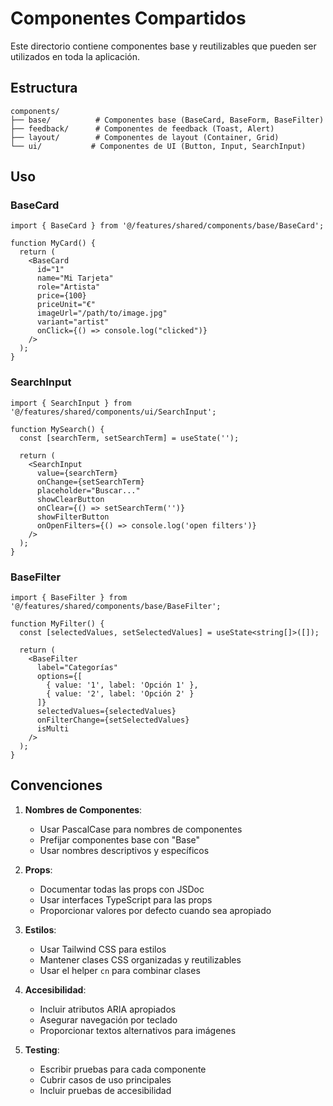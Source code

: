 # Componentes Compartidos

Este directorio contiene componentes base y reutilizables que pueden ser utilizados en toda la aplicación.

## Estructura

```
components/
├── base/          # Componentes base (BaseCard, BaseForm, BaseFilter)
├── feedback/      # Componentes de feedback (Toast, Alert)
├── layout/        # Componentes de layout (Container, Grid)
└── ui/           # Componentes de UI (Button, Input, SearchInput)
```

## Uso

### BaseCard

```tsx
import { BaseCard } from '@/features/shared/components/base/BaseCard';

function MyCard() {
  return (
    <BaseCard
      id="1"
      name="Mi Tarjeta"
      role="Artista"
      price={100}
      priceUnit="€"
      imageUrl="/path/to/image.jpg"
      variant="artist"
      onClick={() => console.log("clicked")}
    />
  );
}
```

### SearchInput

```tsx
import { SearchInput } from '@/features/shared/components/ui/SearchInput';

function MySearch() {
  const [searchTerm, setSearchTerm] = useState('');
  
  return (
    <SearchInput
      value={searchTerm}
      onChange={setSearchTerm}
      placeholder="Buscar..."
      showClearButton
      onClear={() => setSearchTerm('')}
      showFilterButton
      onOpenFilters={() => console.log('open filters')}
    />
  );
}
```

### BaseFilter

```tsx
import { BaseFilter } from '@/features/shared/components/base/BaseFilter';

function MyFilter() {
  const [selectedValues, setSelectedValues] = useState<string[]>([]);
  
  return (
    <BaseFilter
      label="Categorías"
      options={[
        { value: '1', label: 'Opción 1' },
        { value: '2', label: 'Opción 2' }
      ]}
      selectedValues={selectedValues}
      onFilterChange={setSelectedValues}
      isMulti
    />
  );
}
```

## Convenciones

1. **Nombres de Componentes**:
   - Usar PascalCase para nombres de componentes
   - Prefijar componentes base con "Base"
   - Usar nombres descriptivos y específicos

2. **Props**:
   - Documentar todas las props con JSDoc
   - Usar interfaces TypeScript para las props
   - Proporcionar valores por defecto cuando sea apropiado

3. **Estilos**:
   - Usar Tailwind CSS para estilos
   - Mantener clases CSS organizadas y reutilizables
   - Usar el helper `cn` para combinar clases

4. **Accesibilidad**:
   - Incluir atributos ARIA apropiados
   - Asegurar navegación por teclado
   - Proporcionar textos alternativos para imágenes

5. **Testing**:
   - Escribir pruebas para cada componente
   - Cubrir casos de uso principales
   - Incluir pruebas de accesibilidad